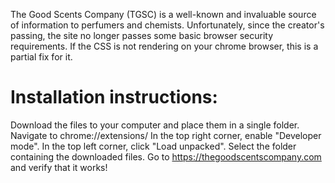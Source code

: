 The Good Scents Company (TGSC) is a well-known and invaluable source of information to perfumers and chemists. Unfortunately, since the creator's passing, the site no longer passes some basic browser security requirements. If the CSS is not rendering on your chrome browser, this is a partial fix for it.

# Installation instructions:
Download the files to your computer and place them in a single folder.
Navigate to chrome://extensions/
In the top right corner, enable "Developer mode".
In the top left corner, click "Load unpacked".
Select the folder containing the downloaded files.
Go to https://thegoodscentscompany.com and verify that it works!
